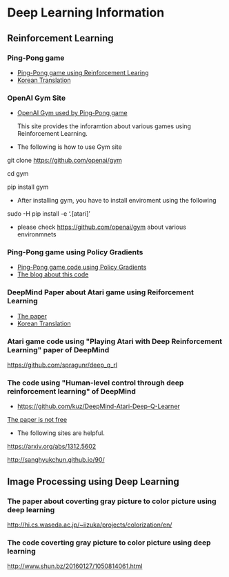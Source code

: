 # Deep Learning Information

## Reinforcement Learning

### Ping-Pong game

* [Ping-Pong game using Reinforcement Learing](http://karpathy.github.io/2016/05/31/rl/)
* [Korean Translation](http://keunwoochoi.blogspot.kr/2016/06/andrej-karpathy.html)

### OpenAI Gym Site

* [OpenAI Gym used by Ping-Pong game](https://gym.openai.com/)

  This site provides the inforamtion about various games using Reinforcement Learning.

* The following is how to use Gym site

git clone https://github.com/openai/gym

cd gym

pip install gym

* After installing gym, you have to install enviroment using the following

sudo -H pip install -e ‘.[atari]’

* please check https://github.com/openai/gym about various environmnets

### Ping-Pong game using Policy Gradients

* [Ping-Pong game code using Policy Gradients](https://gist.github.com/karpathy/a4166c7fe253700972fcbc77e4ea32c5)
* [The blog about this code](http://karpathy.github.io/2016/05/31/rl/)

### DeepMind Paper about Atari game using Reiforcement Learning

* [The paper](https://arxiv.org/abs/1312.5602)
* [Korean Translation](http://sanghyukchun.github.io/90)

### Atari game code using "Playing Atari with Deep Reinforcement Learning" paper of DeepMind

https://github.com/spragunr/deep_q_rl

### The code using "Human-level control through deep reinforcement learning" of DeepMind

* https://github.com/kuz/DeepMind-Atari-Deep-Q-Learner

[The paper is not free](http://www.nature.com/nature/journal/v518/n7540/full/nature14236.html)

* The following sites are helpful.

https://arxiv.org/abs/1312.5602

http://sanghyukchun.github.io/90/

## Image Processing using Deep Learning

### The paper about coverting gray picture to color picture using deep learning

http://hi.cs.waseda.ac.jp/~iizuka/projects/colorization/en/

### The code coverting gray picture to color picture using deep learning

http://www.shun.bz/20160127/1050814061.html
